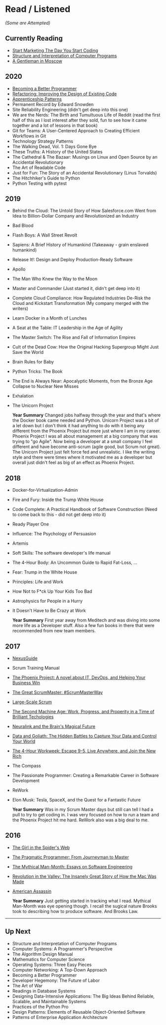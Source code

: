 # Read / Listened 
*(Some are Attempted)*


## Currently Reading
- [Start Marketing The Day You Start Coding](https://robwalling.com/)
- [Structure and Interpretation of Computer Programs](https://www.amazon.com/Structure-Interpretation-Computer-Programs-Engineering/dp/0262510871/ref=as_li_ss_tl?ie=UTF8&linkCode=ll1&tag=eejs-20&linkId=c9229d8c79cf8044b3f467dcf7fc3354)
- [A Gentleman in Moscow](https://www.amazon.com/A-Gentleman-in-Moscow/dp/0143110438/ref=sr_1_2?keywords=A+gentleman+in+Moscow&qid=1580758070&s=books&sr=1-2)


## 2020
- [Becoming a Better Programmer](https://play.google.com/books/reader?id=zd1jJgAAAEAJ&pg=GBS.PA1)
- [Refactoring: Improving the Design of Existing Code](https://www.amazon.com/Refactoring-Improving-Design-Existing-Code/dp/0201485672/ref=as_li_ss_tl?ie=UTF8&linkCode=ll1&tag=eejs-20&linkId=503f5f6539e7c33836f1f848b424295f)
- [Apprenticeship Patterns](https://play.google.com/books/reader?id=8N1jJgAAAEAJ&pg=GBS.PA1)
- Permanent Record by Edward Snowden
- Site Reliability Engineering (didn't get deep into this one)
- We are the Nerds: The Birth and Tumultuous Life of Reddit (read the first half of this as I lost interest after they sold, fun to see how it came together and a lot of lessons in that book)
- Git for Teams: A User-Centered Approach to Creating Efficient Workflows in Git
- Technology Strategy Patterns
- The Walking Dead, Vol. 1: Days Gone Bye
- These Truths: A History of the United States
- The Cathedral & The Bazaar: Musings on Linux and Open Source by an Accidental Revolutionary
- The Art of Readable Code
- Just for Fun: The Story of an Accidental Revolutionary (Linus Torvalds)
- The Hitchhiker's Guide to Python
- Python Testing with pytest


## 2019
- Behind the Cloud: The Untold Story of How Salesforce.com Went from Idea to Billion-Dollar Company and Revolutionized an Industry
- Bad Blood
- Flash Boys: A Wall Street Revolt
- Sapiens: A Brief History of Humankind (Takeaway - grain enslaved humankind)
- Release It!: Design and Deploy Production-Ready Software
- Apollo
- The Man Who Knew the Way to the Moon
- Master and Commander (Just started it, didn't get deep into it)
- Complete Cloud Compliance: How Regulated Industries De-Risk the Cloud and Kickstart Transformation (My company merged with the writers)
- Learn Docker in a Month of Lunches
- A Seat at the Table: IT Leadership in the Age of Agility
- The Master Switch: The Rise and Fall of Information Empires
- Cult of the Dead Cow: How the Original Hacking Supergroup Might Just Save the World
- Brain Rules for Baby
- Python Tricks: The Book
- The End is Always Near: Apocalyptic Moments, from the Bronze Age Collapse to Nuclear New Misses
- Exhalation
- The Unicorn Project

    **Year Summary**
    Changed jobs halfway through the year and that's where the Docker book came needed and Python. Unicorn Project was a bit of a let down but I don't think it had anything to do with it being any different from the Phoenix Project but more just where I am in my career. Phoenix Project I was all about management at a big company that was trying to "go Agile". Now being a developer at a small company I feel different and have become anti-scrum (agile good, but Scrum not great). The Unicorn Project just felt force fed and unrealistic. I like the writing style and there were times where it motivated me as a developer but overall just didn't feel as big of an effect as Phoenix Project. 


## 2018
- Docker-for-Virtualization-Admin
- Fire and Fury: Inside the Trump White House
- Code Complete: A Practical Handbook of Software Construction (Need to come back to this - did not get deep into it)
- Ready Player One
- Influence: The Psychology of Persuasion
- Artemis
- Soft Skills: The software developer's life manual
- The 4-Hour Body: An Uncommon Guide to Rapid Fat-Loss, ...
- Fear: Trump in the White House
- Principles: Life and Work
- How Not to F*ck Up Your Kids Too Bad
- Astrophysics for People in a Hurry
- It Doesn't Have to Be Crazy at Work

    **Year Summary**
    First year away from Meditech and was diving into some more life as a Developer stuff. Also a few fun books in there that were recommended from new team members.


## 2017
- [NexusGuide](https://www.scrum.org/resources/nexus-guide)
- Scrum Training Manual
- [The Phoenix Project: A novel about IT, DevOps, and Helping Your Business Win](https://www.amazon.com/Phoenix-Project-DevOps-Helping-Business/dp/0988262509/ref=as_li_ss_tl?ie=UTF8&linkCode=ll1&tag=eejs-20&linkId=a0f02161c4cba3083fd25d7ecc27a1fd)
- [The Great ScrumMaster: #ScrumMasterWay](https://www.amazon.com/gp/product/013465711X/ref=as_li_qf_sp_asin_il_tl?ie=UTF8&tag=sochova-20&camp=1789&creative=9325&linkCode=as2&creativeASIN=013465711X&linkId=9c577de9e188c311d5a051f7fcb4c79d)
- [Large-Scale Scrum](https://www.amazon.com/Large-Scale-Scrum-More-Addison-Wesley-Signature/dp/0321985710/ref=as_li_ss_tl?ie=UTF8&qid=1474299732&sr=8-2&keywords=larman+vodde&linkCode=sl1&tag=mountaingoats-20&linkId=12f6f280403596950996c606568cfcf5)
- [The Second Machine Age: Work, Progress, and Properity in a Time of Brilliant Techologies](https://play.google.com/books/reader?printsec=frontcover&output=reader&id=PMBUAgAAQBAJ&pg=GBS.PT1.w.0.0.0.1)
- [Neuralink and the Brain's Magical Future](https://waitbutwhy.com/2017/04/neuralink.html?utm_source=Main+List&utm_campaign=572c666a30-MC_Neuralink_2017_04_20&utm_medium=email&utm_term=0_5b568bad0b-572c666a30-51879697&mc_cid=572c666a30&mc_eid=44daf56480)
- [Data and Goliath: The Hidden Battles to Capture Your Data and Control Your World](https://www.amazon.com/gp/product/B00UTY4XUU/ref=as_li_tl?ie=UTF8&camp=1789&creative=9325&creativeASIN=B00UTY4XUU&linkCode=as2&tag=out0b4b-20&linkId=64e390ac6f3c6e19f6e26ec39517526e)
- [The 4-Hour Workweek: Escape 9-5, Live Anywhere, and Join the New Rich](https://www.amazon.com/gp/product/1441737596/ref=as_li_tl?ie=UTF8&tag=startreading-20&camp=1789&creative=9325&linkCode=as2&creativeASIN=1441737596&linkId=6c058174bc90d99d713c5b9977aaec3f)
- The Compass
- The Passionate Programmer: Creating a Remarkable Career in Software Development
- ReWork
- Elon Musk: Tesla, SpaceX, and the Quest for a Fantastic Future

    **Year Summary**
    Was in my Scrum Master days but still can tell I had a pull to try to get coding in. I was very focused on how to run a team and the Phoenix Project hit me hard. ReWork also was a big deal to me.


## 2016
- [The Girl in the Spider's Web](https://www.amazon.com/Girl-Spiders-Web-continuing-Millennium/dp/0385354282)
- [The Pragmatic Programmer: From Journeyman to Master](https://www.amazon.com/The-Pragmatic-Programmer-Journeyman-Master/dp/020161622X/ref=as_li_ss_tl?ie=UTF8&linkCode=ll1&tag=eejs-20&linkId=e35f3d0046f185b46f379999350eaff3)
- [The Mythical Man-Month: Essays on Software Engineering](https://www.amazon.com/The-Mythical-Man-Month-Engineering-Anniversary/dp/0201835959/ref=as_li_ss_tl?ie=UTF8&linkCode=ll1&tag=eejs-20&linkId=635704bb5438d46528e2fc45524cc835)
- [Revolution in the Valley: The Insanely Great Story of How the Mac Was Made](https://www.amazon.com/Revolution-The-Valley-Paperback-Insanely/dp/1449316247)
- [American Assassin](https://www.amazon.com/American-Assassin-Thriller-Mitch-Novel/dp/1416595198)

    **Year Summary** 
    Just getting started in tracking what I read. Mythical Man-Month was eye opening though. I recall the sugical nature Brooks took to describing how to produce software. And Brooks Law.

------------
## Up Next
- Structure and Interpretation of Computer Programs
- Computer Systems: A Programmer's Perspective
- The Algorithm Design Manual
- Mathematics for Computer Science
- Operating Systems: Three Easy Pieces
- Computer Networking: A Top-Down Approach
- Becoming a Better Programmer
- Developer Hegemony: The Future of Labor
- The Art of War
- Readings in Database Systems
- Designing Data-Intensive Applications: The Big Ideas Behind Reliable, Scalable, and Maintainable Systems
- Practices of the Python Pro
- Design Patterns: Elements of Reusable Object-Oriented Software
- Patterns of Enterprise Application Architecture

